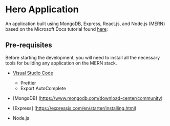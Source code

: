 # Hero Application

An application built using MongoDB, Express, React.js, and Node.js (MERN) based on the Microsoft Docs tutorial found [here](https://docs.microsoft.com/en-us/azure/cosmos-db/tutorial-develop-mongodb-react): 

## Pre-requisites

Before starting the development, you will need to install all the necessary tools for building any application on the MERN stack.

* [Visual Studio Code](https://code.visualstudio.com/)
  - Prettier
  - Export AutoComplete

* [MongoDB] (https://www.mongodb.com/download-center/community)

* [Express] (https://expressjs.com/en/starter/installing.html)

* Node.js
